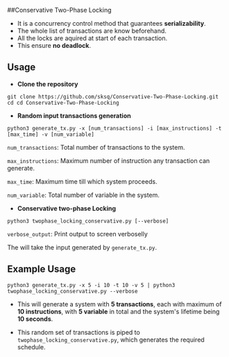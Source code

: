 ##Conservative Two-Phase Locking

- It is a concurrency control method that guarantees **serializability**.
- The whole list of transactions are know beforehand.
- All the locks are aquired at start of each transaction.
- This ensure **no deadlock**.

## Usage

- **Clone the repository**

```
git clone https://github.com/sksq/Conservative-Two-Phase-Locking.git
cd cd Conservative-Two-Phase-Locking
```

- **Random input transactions generation**
```
python3 generate_tx.py -x [num_transactions] -i [max_instructions] -t [max_time] -v [num_variable]
```

`num_transactions`: Total number of transactions to the system.

`max_instructions`: Maximum number of instruction any transaction can generate.

`max_time`: Maximum time till which system proceeds.

`num_variable`: Total number of variable in the system.

- **Conservative two-phase Locking**
```
python3 twophase_locking_conservative.py [--verbose]
```

`verbose_output`: Print output to screen verboselly

The will take the input generated by `generate_tx.py`.

## Example Usage

```
python3 generate_tx.py -x 5 -i 10 -t 10 -v 5 | python3 twophase_locking_conservative.py --verbose
```

- This will generate a system with **5 transactions**, each with maximum of **10 instructions**, with **5 variable** in total and the system's lifetime being **10 seconds**.

- This random set of transactions is piped to `twophase_locking_conservative.py`, which generates the required schedule.


